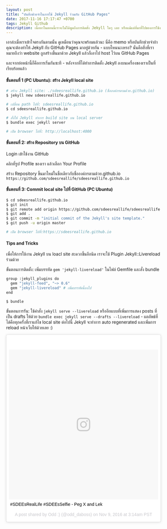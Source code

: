 ```yaml
---
layout: post
title: "บันทึกช่วยจำในการใช้ Jekyll ร่วมกับ GitHub Pages"
date: 2017-11-16 17:17:47 +0700
tags: Jekyll Github
description: เนื้อหาในตอนนี้เราจะไม่ได้พูดถึงการติดตั้ง Jekyll ใดๆ เลย หรือแม้แต่ที่มาที่ไปของการใช้งาน GitHub ถ้านั่นคือสิ่งที่คุณคิดว่าต้องทำความเข้าใจเพิ่มละก็ ขอให้ลองหาอ่านเรื่อง การติดตั้ง Jekyll, การใช้งาน GitHub และ GitHub Pages ซะก่อน นั่นน่าจะเป็นเรื่องที่ดีมาก :)
---
```

เอาล่ะเมื่อเราเข้าใจตรงกันตามนั้น ดูเหมือนว่าคุณจะพร้อมแล้วนะ นี่คือ memo หรือบันทึกช่วยจำถ้าคุณจะต้องทำให้ Jekyll กับ GitHub Pages มาอยู่ด้วยกัน - แบบไหนนะเหรอ? นั่นคือสิ่งที่เราหมายถึงว่า website ถูกสร้างขึ้นมาด้วย Jekyll แล้วก็เอาไป host ไว้บน GitHub Pages

และจากย่อหน้านี้ก็คือการเริ่มกันซะที - หลังจากที่ได้ทำการติดตั้ง Jekyll ลงบนเครื่องของเราเป็นที่เรียบร้อยแล้ว

#### ขั้นตอนที่ 1 (PC Ubuntu): สร้าง Jekyll local site
```bash
# สร้าง Jekyll site: ./sdeesreallife.github.io (ชื่อองค์กรตามด้วย.github.io)
$ jekyll new sdeesreallife.github.io

# เปลี่ยน path ไปที่: sdeesreallife.github.io
$ cd sdeesreallife.github.io

# สั่งให้ Jekyll ทำการ build site บน local server
$ bundle exec jekyll server

# เปิด browser ไปที่: http://localhost:4000
```
#### ขั้นตอนที่ 2: สร้าง Repository บน GitHub
Login เข้าใช้งาน GitHub

คลิกที่รูป Profile ของเรา แล้วเลือก Your Profile

สร้าง Repository ขึ้นมาใหม่ในชื่อเดียวกับชื่อองค์กรตามด้วย.github.io
`https://github.com/sdeesreallife/sdeesreallife.github.io`
#### ขั้นตอนที่ 3: Commit local site ไปที่ GitHub (PC Ubuntu)
```bash
$ cd sdeesreallife.github.io
$ git init
$ git remote add origin https://github.com/sdeesreallife/sdeesreallife.github.io
$ git add .
$ git commit -m "initial commit of the Jekyll's site template."
$ git push -u origin master

# เปิด browser ไปที่:https://sdeesreallife.github.io
```
#### Tips and Tricks
เพื่อให้การใช้งาน Jekyll บน loacl site สะดวกขึ้นอีกนิด เราจะใช้ Plugin Jekyll::Livereload ร่วมด้วย

ขั้นตอนการติดตั้ง: เพิ่มบรรทัด `gem 'jekyll-livereload'` ในไฟล์ Gemfile และสั่ง bundle
```bash
group :jekyll_plugins do
  gem "jekyll-feed", "~> 0.6"
  gem "jekyll-livereload" # เพิ่มบรรทัดนี้ลงไป
end

$ bundle
```

ขั้นตอนการรัน: ใช้คำสั่ง `jekyll serve --livereload` หรืออีกแบบที่เพิ่มการแสดง posts ที่เป็น drafts ให้ด้วย `bundle exec jekyll serve --drafts --livereload` - ผลลัพธ์ที่ได้คือทุกครั้งที่เราแก้ไข local site ต่อไปนี้ Jekyll จะทำการ auto regenerated และเพิ่มการ reload หน้าเว็บให้ด้วยเลย :)

<blockquote class="instagram-media" data-instgrm-captioned data-instgrm-version="7" style=" background:#FFF; border:0; border-radius:3px; box-shadow:0 0 1px 0 rgba(0,0,0,0.5),0 1px 10px 0 rgba(0,0,0,0.15); margin: 1px; max-width:658px; padding:0; width:99.375%; width:-webkit-calc(100% - 2px); width:calc(100% - 2px);"><div style="padding:8px;"> <div style=" background:#F8F8F8; line-height:0; margin-top:40px; padding:50.0% 0; text-align:center; width:100%;"> <div style=" background:url(data:image/png;base64,iVBORw0KGgoAAAANSUhEUgAAACwAAAAsCAMAAAApWqozAAAABGdBTUEAALGPC/xhBQAAAAFzUkdCAK7OHOkAAAAMUExURczMzPf399fX1+bm5mzY9AMAAADiSURBVDjLvZXbEsMgCES5/P8/t9FuRVCRmU73JWlzosgSIIZURCjo/ad+EQJJB4Hv8BFt+IDpQoCx1wjOSBFhh2XssxEIYn3ulI/6MNReE07UIWJEv8UEOWDS88LY97kqyTliJKKtuYBbruAyVh5wOHiXmpi5we58Ek028czwyuQdLKPG1Bkb4NnM+VeAnfHqn1k4+GPT6uGQcvu2h2OVuIf/gWUFyy8OWEpdyZSa3aVCqpVoVvzZZ2VTnn2wU8qzVjDDetO90GSy9mVLqtgYSy231MxrY6I2gGqjrTY0L8fxCxfCBbhWrsYYAAAAAElFTkSuQmCC); display:block; height:44px; margin:0 auto -44px; position:relative; top:-22px; width:44px;"></div></div> <p style=" margin:8px 0 0 0; padding:0 4px;"> <a href="https://www.instagram.com/p/BMllr6jBXQW/" style=" color:#000; font-family:Arial,sans-serif; font-size:14px; font-style:normal; font-weight:normal; line-height:17px; text-decoration:none; word-wrap:break-word;" target="_blank">#SDEEsRealLife #SDEEsSelfie - Peg X and Lek</a></p> <p style=" color:#c9c8cd; font-family:Arial,sans-serif; font-size:14px; line-height:17px; margin-bottom:0; margin-top:8px; overflow:hidden; padding:8px 0 7px; text-align:center; text-overflow:ellipsis; white-space:nowrap;">A post shared by Odd :) (@odd_daboss) on <time style=" font-family:Arial,sans-serif; font-size:14px; line-height:17px;" datetime="2016-11-09T11:14:11+00:00">Nov 9, 2016 at 3:14am PST</time></p></div></blockquote> <script async defer src="https://platform.instagram.com/en_US/embeds.js"></script>

